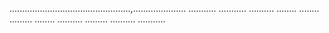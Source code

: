 ................................................,.....................
...........
...........
..........
........
........
.........
........
..........
.........
..........
...........
